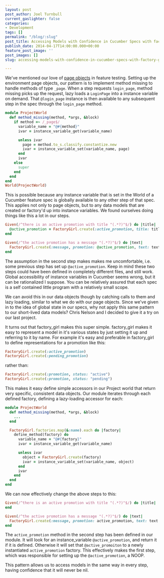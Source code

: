 ```yaml
---
layout: post
post_author: Joel Turnbull
current_gaslighter: false
categories:
- Development
tags: []
permalink: "/blog/:slug"
post_title: Accessing Models with Confidence in Cucumber Specs with factory_girl
publish_date: 2014-04-17T14:00:00.000+00:00
feature_post_image: ''
post_images: []
slug: accessing-models-with-confidence-in-cucumber-specs-with-factory-girl

---
```

We've mentioned our love of [page objects](http://gaslight.co/blog/6-ways-to-remove-pain-from-feature-testing-in-ruby-on-rails) in feature testing. Setting up the environment page objects, our pattern is to implement method missing to handle methods of type `_page`. When a step requests `login_page`, method missing picks up the request, lazy loads a `LoginPage` into a instance variable on demand. That `@login_page` instance is then available to any subsequent step in the spec through the `login_page` method.

````ruby
module ProjectWorld
  def method_missing(method, *args, &block)
    if method =~ /_page$/
      variable_name = "@#{method}"
      ivar = instance_variable_get(variable_name)

      unless ivar
        page = method.to_s.classify.constantize.new
        ivar = instance_variable_set(variable_name, page)
      end
      ivar
    else
      super
    end
  end
end
World(ProjectWorld)
````

This is possible because any instance variable that is set in the World of a Cucumber feature spec is globally available to any other step of that spec. This applies not only to page objects, but to any data models that are created or factory'd up into instance variables. We found ourselves doing things like this a lot in our steps.

````ruby
Given(/^there is an active promotion with title "(.*?)"$/) do |title|
  @active_promotion = FactoryGirl.create(:active_promotion, title: title)
end

Given(/^the active promotion has a message "(.*?)"$/) do |text|
  FactoryGirl.create(:message, promotion: @active_promotion, text: text)
end
````

The assumption in the second step makes makes me uncomfortable, i.e. some previous step has set up `@active_promotion`. Keep in mind these two steps could have been defined in completely different files, and still work. Global accessibility of instance variables in Cucumber seems wrong, but it can be rationalized I suppose. You can be relatively assured that each spec is a self contained little program with a relatively small scope.

We can avoid this in our data objects though by catching calls to them and lazy loading, similar to what we do with our page objects. Since we've given in to the idea of global state in our specs, why not apply this same pattern to our short-lived data models? Chris Nelson and I decided to give it a try on our last project. 

It turns out that factory_girl makes this super simple. factory_girl makes it easy to represent a model in it's various states by just setting it up and referring to it by name. For example it's easy and preferable in factory_girl to define representations for a promotion like this:

````ruby
FactoryGirl.create(:active_promotion)
FactoryGirl.create(:pending_promotion)
````

rather than:

````ruby
FactoryGirl.create(:promotion, status: "active")
FactoryGirl.create(:promotion, status: "pending")
````

This makes it easy define simple accessors in our Project world that return very specific, consistent data objects. Our module iterates through each defined factory, defining a lazy-loading accessor for each:

````ruby
module ProjectWorld
  def method_missing(method, *args, &block)
    ...
  end

  FactoryGirl.factories.map(&:name).each do |factory|
    define_method(factory) do
      variable_name = "@#{factory}"
      ivar = instance_variable_get(variable_name)

      unless ivar
        object = FactoryGirl.create(factory)
        ivar = instance_variable_set(variable_name, object)
      end
      ivar
    end
  end
end
````

We can now effectively change the above steps to this:

````ruby
Given(/^there is an active promotion with title "(.*?)"$/) do |title|	
end

Given(/^the active promotion has a message "(.*?)"$/) do |text|
  FactoryGirl.create(:message, promotion: active_promotion, text: text
end
````

The `active_promotion` method in the second step has been defined in our module. It will look for an instance_variable `@active_promotion`, and return it if it is defined. Otherwise it will set that `@active_promoiton` to a newly instantiated `active_promotion` factory. This effectively makes the first step, which was responsible for setting up the `@active_promotion`, a NOOP.

This pattern allows us to access models in the same way in every step, having confidence that it will never be nil.